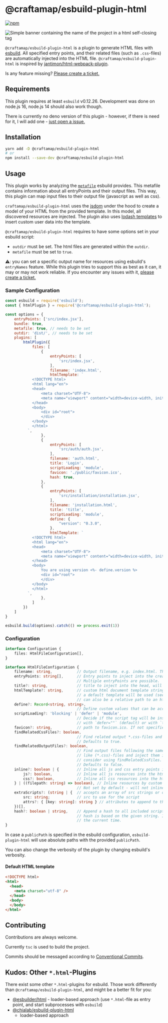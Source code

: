 # @craftamap/esbuild-plugin-html
[![npm](https://img.shields.io/npm/v/@craftamap/esbuild-plugin-html?color=green&style=flat-square)](https://www.npmjs.com/package/@craftamap/esbuild-plugin-html)

![Simple banner containing the name of the project in a html self-closing tag](.github/banner.png)

`@craftamap/esbuild-plugin-html` is a plugin to generate HTML files with
[esbuild](https://esbuild.github.io/).  All specified entry points, and their
related files (such as `.css`-files) are automatically injected into the HTML
file.  `@craftamap/esbuild-plugin-html` is inspired by
[jantimon/html-webpack-plugin](https://github.com/jantimon/html-webpack-plugin).

Is any feature missing? 
[Please create a ticket.](https://github.com/craftamap/esbuild-plugin-html/issues/new)

## Requirements

This plugin requires at least `esbuild` v0.12.26. Development was done on
node.js 16, node.js 14 should also work though.

There is currently no deno version of this plugin - however, if there is need
for it, I will add one - 
[just open a issue.](https://github.com/craftamap/esbuild-plugin-html/issues/new)

## Installation

```bash
yarn add -D @craftamap/esbuild-plugin-html
# or
npm install --save-dev @craftamap/esbuild-plugin-html
```

## Usage

This plugin works by analyzing the
[`metafile`](https://esbuild.github.io/api/#metafile) esbuild provides. This
metafile contains information about all entryPoints and their output files.
This way, this plugin can map input files to their output file (javascript as
well as css).

`craftamap/esbuild-plugin-html` uses the [jsdom](https://github.com/jsdom/jsdom)
under the hood to create a model of your HTML from the provided template. In
this model, all discovered resources are injected. The plugin also uses [lodash
templates](https://lodash.com/docs/4.17.15#template) to insert custom user
data into the template.

`@craftamap/esbuild-plugin-html` requires to have some options set in your
esbuild script:

- `outdir` must be set. The html files are generated within the `outdir`.
- `metafile` must be set to `true`.

⚠️: you can set a specific output name for resources using esbuild's
`entryNames` feature. While this plugin tries to support this as best as it
can, it may or may not work reliable. If you encounter any issues with it, 
[please create a ticket.](https://github.com/craftamap/esbuild-plugin-html/issues/new)

### Sample Configuration

```javascript
const esbuild = require('esbuild');
const { htmlPlugin } = require('@craftamap/esbuild-plugin-html');

const options = {
    entryPoints: ['src/index.jsx'],
    bundle: true,
    metafile: true, // needs to be set
    outdir: 'dist/', // needs to be set
    plugins: [
        htmlPlugin({
            files: [
                {
                    entryPoints: [
                        'src/index.jsx',
                    ],
                    filename: 'index.html',
                    htmlTemplate: `
            <!DOCTYPE html>
            <html lang="en">
            <head>
                <meta charset="UTF-8">
                <meta name="viewport" content="width=device-width, initial-scale=1.0">
            </head>
            <body>
                <div id="root">
                </div>
            </body>
            </html>
          `,
                },
                {
                    entryPoints: [
                        'src/auth/auth.jsx',
                    ],
                    filename: 'auth.html',
                    title: 'Login',
                    scriptLoading: 'module',
                    favicon: './public/favicon.ico',
                    hash: true,
                },
                {
                    entryPoints: [
                        'src/installation/installation.jsx',
                    ],
                    filename: 'installation.html',
                    title: 'title',
                    scriptLoading: 'module',
                    define: {
                        "version": "0.3.0",
                    },
                    htmlTemplate: `
            <!DOCTYPE html>
            <html lang="en">
            <head>
                <meta charset="UTF-8">
                <meta name="viewport" content="width=device-width, initial-scale=1.0">
            </head>
            <body>
                You are using version <%- define.version %>
                <div id="root">
                </div>
            </body>
            </html>
          `,
                },
            ]
        })
    ]
}

esbuild.build(options).catch(() => process.exit(1))
```

### Configuration

```typescript
interface Configuration {
    files: HtmlFileConfiguration[],
}

interface HtmlFileConfiguration {
    filename: string,           // Output filename, e.g. index.html. This path is relative to the out dir
    entryPoints: string[],      // Entry points to inject into the created html file, e.g. ['src/index.jsx']. 
                                // Multiple entryPoints are possible.
    title?: string,             // title to inject into the head, will not be set if not specified
    htmlTemplate?: string,      // custom html document template string. If you omit a template, 
                                // a default template will be used (see below)
                                // can also be a relative path to an html file
    define?: Record<string, string>,
                                // Define custom values that can be accessed in the lodash template context
    scriptLoading?: 'blocking' | 'defer' | 'module', 
                                // Decide if the script tag will be inserted as blocking script tag, 
                                // with `defer=""` (default) or with `type="module"`
    favicon?: string,           // path to favicon.ico. If not specified, no favicon will be injected
    findRelatedCssFiles?: boolean,
                                // Find related output *.css-files and inject them into the html. 
                                // Defaults to true.
    findRelatedOutputFiles?: boolean,
                                // Find output files following the same name schema of the output file 
                                // like (*.css)-files and inject them into the html. This option is deprecated,
                                // consider using findRelatedCssFiles.
                                // Defaults to false.
    inline?: boolean | {        // Inline all js and css entry points into the html file.
        js?: boolean,           // Inline all js resources into the html file. 
        css?: boolean,          // Inline all css resources into the html file.
    } | ((filepath: string) => boolean), // Inline resources by custom function.
                                // Not set by default - will not inline any resources.
    extraScripts?: (string | {  // accepts an array of src strings or objects with src and attributes
        src: string;            // src to use for the script
        attrs?: { [key: string]: string } // attributes to append to the script, e.g. { type: 'module', async: true }
    })[],
    hash?: boolean | string,    // Append a hash to all included scripts and CSS files for cache-busting. The
                                // hash is based on the given string. If given a boolean, the hash is based on
                                // the current time.
}
```

In case a `publicPath` is specified in the esbuild configuration,
`esbuild-plugin-html` will use absolute paths with the provided `publicPath`.

You can also change the verbosity of the plugin by changing esbuild's verbosity.

#### Default HTML template

```html
<!DOCTYPE html>
<html>
  <head>
    <meta charset="utf-8" />
  </head>
  <body>
  </body>
</html>
```

## Contributing

Contributions are always welcome. 

Currently `tsc` is used to build the project.

Commits should be messaged according to [Conventional Commits](https://www.conventionalcommits.org/en/v1.0.0/).

## Kudos: Other `*.html`-Plugins

There exist some other `*.html`-plugins for esbuild. Those work differently
than `@craftamap/esbuild-plugin-html`, and might be a better fit for you:

- [@esbuilder/html](https://www.npmjs.com/package/@esbuilder/html) -
  loader-based approach (use `*.html`-file as entry point, and start
  subprocesses with `esbuild`)
- [@chialab/esbuild-plugin-html](https://www.npmjs.com/package/@chialab/esbuild-plugin-html)
  - loader-based approach
